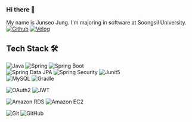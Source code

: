 ### Hi there 👋
My name is Junseo Jung.
I'm majoring in software at Soongsil University.
[![Github](https://img.shields.io/badge/Github-181717?style=flat&logo=Github&logoColor=white)](https://github.com/juns1s)
[![Velog](https://img.shields.io/badge/Velog-20c997?style=flat&logo=Velog&logoColor=white)](https://velog.io/@juns1s)

## Tech Stack 🛠️

<!--1-->
![Java](https://img.shields.io/badge/Java-007396?style=flat&logo=OpenJDK&logoColor=white")
![Spring](https://img.shields.io/badge/Spring-31B025?style=flat&logo=spring&logoColor=white)
![Spring Boot](https://img.shields.io/badge/Spring%20Boot-6DB33F?style=flat&logo=Spring%20Boot&logoColor=white)<br/>
![Spring Data JPA](https://img.shields.io/badge/spring_data_jpa-6DB33F?style=flat&logo=Databricks&logoColor=black)
![Spring Security](https://img.shields.io/badge/Spring%20Security-6DB33F?style=flat&logo=springsecurity&logoColor=white)
![Junit5](https://img.shields.io/badge/Junit5-25A162?style=flat&logo=junit5&logoColor=orange)<br/>
![MySQL](https://img.shields.io/badge/MySQL-4479A1?style=flat&logo=mysql&logoColor=white) 
![Gradle](https://img.shields.io/badge/Gradle-02303A?style=flat&logo=Gradle&logoColor=white)

<!--2-->
![OAuth2](https://img.shields.io/badge/OAuth2-black?style=flat&logo=1password&logoColor=white)
![JWT](https://img.shields.io/badge/jwt-black?style=flat&logo=jsonwebtokens&logoColor=blue)<br/>

<!--3-->
![Amazon RDS](https://img.shields.io/badge/Amazon%20RDS-527FFF?style=flat&logo=amazonrds&logoColor=white)
![Amazon EC2](https://img.shields.io/badge/Amazon%20EC2-FF9900?style=flat&logo=amazonec2&logoColor=white)<br/>

<!--4-->
![Git](https://img.shields.io/badge/git-F05032?style=flat&logo=git&logoColor=white)
![GitHub](https://img.shields.io/badge/github-181717?style=flat&logo=github&logoColor=white)
